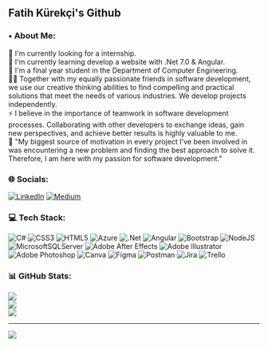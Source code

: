 ## Fatih Kürekçi's Github

### • About Me:
💼 I'm currently looking for a internship.<br>🌱 I'm currently learning develop a website with .Net 7.0 & Angular.<br>🏫 I'm a final year student in the Department of Computer Engineering.<br>👨‍💻 Together with my equally passionate friends in software development, we use our creative thinking abilities to find compelling and practical solutions that meet the needs of various industries. We develop projects independently.<br>⚡ I believe in the importance of teamwork in software development processes. Collaborating with other developers to exchange ideas, gain new perspectives, and achieve better results is highly valuable to me.<br>💬 "My biggest source of motivation in every project I've been involved in was encountering a new problem and finding the best approach to solve it. Therefore, I am here with my passion for software development."


### 🌐 Socials:
[![LinkedIn](https://img.shields.io/badge/LinkedIn-%230077B5.svg?logo=linkedin&logoColor=white)](https://linkedin.com/in/fatihkurekci) [![Medium](https://img.shields.io/badge/Medium-12100E?logo=medium&logoColor=white)](https://medium.com/@fatihkurekci) 

### 💻 Tech Stack:
![C#](https://img.shields.io/badge/c%23-%23239120.svg?style=flat-square&logo=c-sharp&logoColor=white) ![CSS3](https://img.shields.io/badge/css3-%231572B6.svg?style=flat-square&logo=css3&logoColor=white) ![HTML5](https://img.shields.io/badge/html5-%23E34F26.svg?style=flat-square&logo=html5&logoColor=white) ![Azure](https://img.shields.io/badge/azure-%230072C6.svg?style=flat-square&logo=azure-devops&logoColor=white) ![.Net](https://img.shields.io/badge/.NET-5C2D91?style=flat-square&logo=.net&logoColor=white) ![Angular](https://img.shields.io/badge/angular-%23DD0031.svg?style=flat-square&logo=angular&logoColor=white) ![Bootstrap](https://img.shields.io/badge/bootstrap-%23563D7C.svg?style=flat-square&logo=bootstrap&logoColor=white) ![NodeJS](https://img.shields.io/badge/node.js-6DA55F?style=flat-square&logo=node.js&logoColor=white) ![MicrosoftSQLServer](https://img.shields.io/badge/Microsoft%20SQL%20Sever-CC2927?style=flat-square&logo=microsoft%20sql%20server&logoColor=white) ![Adobe After Effects](https://img.shields.io/badge/Adobe%20After%20Effects-9999FF.svg?style=flat-square&logo=Adobe%20After%20Effects&logoColor=white) ![Adobe Illustrator](https://img.shields.io/badge/adobeillustrator-%23FF9A00.svg?style=flat-square&logo=adobeillustrator&logoColor=white) ![Adobe Photoshop](https://img.shields.io/badge/adobephotoshop-%2331A8FF.svg?style=flat-square&logo=adobephotoshop&logoColor=white) ![Canva](https://img.shields.io/badge/Canva-%2300C4CC.svg?style=flat-square&logo=Canva&logoColor=white) 	![Figma](https://img.shields.io/badge/figma-%23F24E1E.svg?style=flat-square&logo=figma&logoColor=white) ![Postman](https://img.shields.io/badge/Postman-FF6C37?style=flat-square&logo=postman&logoColor=white) ![Jira](https://img.shields.io/badge/jira-%230A0FFF.svg?style=flat-square&logo=jira&logoColor=white) ![Trello](https://img.shields.io/badge/Trello-%23026AA7.svg?style=flat-square&logo=Trello&logoColor=white)
### 📊 GitHub Stats:
![](https://github-readme-stats.vercel.app/api?username=fatihkrkci&theme=graywhite&hide_border=true&include_all_commits=false&count_private=false)<br/>
![](https://github-readme-streak-stats.herokuapp.com/?user=fatihkrkci&theme=graywhite&hide_border=true)<br/>
![](https://github-readme-stats.vercel.app/api/top-langs/?username=fatihkrkci&theme=graywhite&hide_border=true&include_all_commits=false&count_private=false&layout=compact)

---
[![](https://visitcount.itsvg.in/api?id=fatihkrkci&icon=0&color=12)](https://visitcount.itsvg.in)

<!-- Proudly created with GPRM ( https://gprm.itsvg.in ) -->
